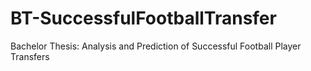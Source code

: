 # BT-SuccessfulFootballTransfer
Bachelor Thesis: Analysis and Prediction of Successful Football Player Transfers
